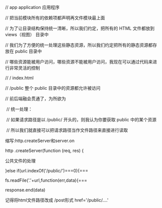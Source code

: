 // app application 应用程序

// 把当前模块所有的依赖项都声明再文件模块最上面

// 为了让目录结构保持统一清晰，所以我们约定，把所有的 HTML 文件都放到 views（视图） 目录中

// 我们为了方便的统一处理这些静态资源，所以我们约定把所有的静态资源都存放在 public 目录中

// 哪些资源能被用户访问，哪些资源不能被用户访问，我现在可以通过代码来进行非常灵活的控制

// / index.html

// /public 整个 public 目录中的资源都允许被访问

// 前后端融会贯通了，为所欲为





​      // 统一处理：

​      //    如果请求路径是以 /public/ 开头的，则我认为你要获取 public 中的某个资源

​      //    所以我们就直接可以把请求路径当作文件路径来直接进行读取





缩写:http.createServer和server.on

http .createServer(function (req, res) { 



公共文件的处理

}else if(url.indexOf('/public/')===0){===

 fs.readFile('.'+url,function(err,data){===

response.end(data)

记得将html文件路径改成 /post形式 href='/public/....'

